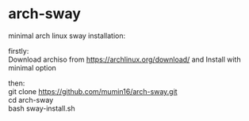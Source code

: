 # arch-sway
minimal arch linux sway installation:

firstly: <br />
Download archiso from https://archlinux.org/download/ and Install with minimal option

then: <br />
git clone https://github.com/mumin16/arch-sway.git <br />
cd arch-sway  <br />
bash sway-install.sh

